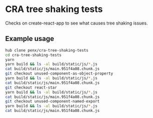 # CRA tree shaking tests

Checks on create-react-app to see what causes tree shaking issues.

## Example usage

```sh
hub clone penx/cra-tree-shaking-tests
cd cra-tree-shaking-tests
yarn
yarn build && ls -al build/static/js/*.js
cat build/static/js/main.951f4a08.chunk.js
git checkout unused-component-as-object-property
yarn build && ls -al build/static/js/*.js
cat build/static/js/main.951f4a08.chunk.js
git checkout react-star
yarn build && ls -al build/static/js/*.js
cat build/static/js/main.951f4a08.chunk.js
git checkout unused-component-named-export
yarn build && ls -al build/static/js/*.js
cat build/static/js/main.951f4a08.chunk.js
```
